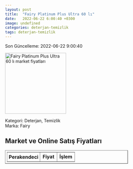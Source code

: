 ```yaml
---
layout: post
title:  "Fairy Platinum Plus Ultra 60 lı"
date:   2022-06-22 6:00:40 +0300
image: undefined
categories: deterjan-temizlik
tags: deterjan-temizlik
---
```


Son Güncelleme: 2022-06-22 9:00:40

<img src="undefined" width="200" alt="Fairy Platinum Plus Ultra 60 lı market fiyatları" />

Kategori: Deterjan, Temizlik
<br />
Marka: Fairy

<h2>Market ve Online Satış Fiyatları</h2>

<table border="1" style="padding: 5px;width:80%;">
  <tr>
    <td style="padding: 5px;"><strong>Perakendeci</strong></td>
    <td><strong>Fiyat</strong></td>
    <td><strong>İşlem</strong></td>
  </tr>
  
</table>
